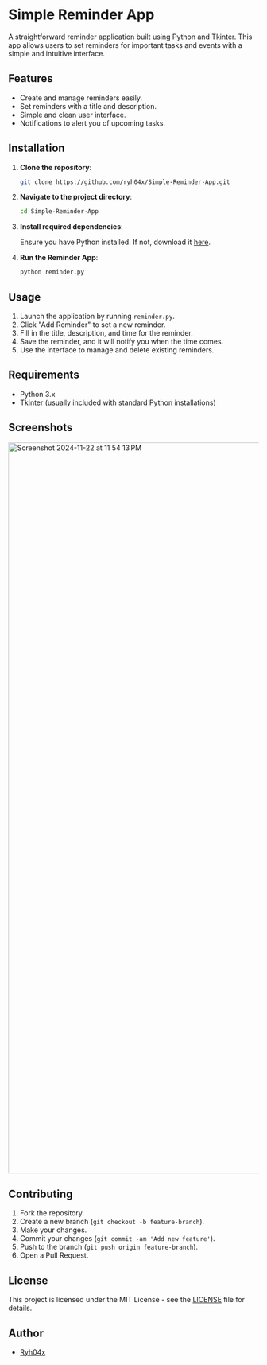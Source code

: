 # Simple Reminder App

A straightforward reminder application built using Python and Tkinter. This app allows users to set reminders for important tasks and events with a simple and intuitive interface.

## Features

- Create and manage reminders easily.
- Set reminders with a title and description.
- Simple and clean user interface.
- Notifications to alert you of upcoming tasks.

## Installation

1. **Clone the repository**:

   ```bash
   git clone https://github.com/ryh04x/Simple-Reminder-App.git
   ```

2. **Navigate to the project directory**:

   ```bash
   cd Simple-Reminder-App
   ```

3. **Install required dependencies**:

   Ensure you have Python installed. If not, download it [here](https://www.python.org/downloads/).

4. **Run the Reminder App**:

   ```bash
   python reminder.py
   ```

## Usage

1. Launch the application by running `reminder.py`.
2. Click "Add Reminder" to set a new reminder.
3. Fill in the title, description, and time for the reminder.
4. Save the reminder, and it will notify you when the time comes.
5. Use the interface to manage and delete existing reminders.

## Requirements

- Python 3.x
- Tkinter (usually included with standard Python installations)


## Screenshots

<img width="1470" alt="Screenshot 2024-11-22 at 11 54 13 PM" src="https://github.com/user-attachments/assets/b6a9fa48-4e51-4964-a0ff-e57b57ca98b4">


## Contributing

1. Fork the repository.
2. Create a new branch (`git checkout -b feature-branch`).
3. Make your changes.
4. Commit your changes (`git commit -am 'Add new feature'`).
5. Push to the branch (`git push origin feature-branch`).
6. Open a Pull Request.

## License

This project is licensed under the MIT License - see the [LICENSE](LICENSE) file for details.

## Author

- [Ryh04x](https://github.com/ryh04x)
